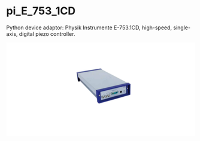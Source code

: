 # pi_E_753_1CD
Python device adaptor: Physik Instrumente E-753.1CD, high-speed, single-axis, digital piezo controller.

![social_preview](https://github.com/amsikking/pi_E_753_1CD/blob/main/social_preview.png)

